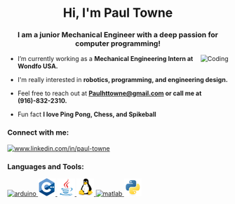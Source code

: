 <h1 align="center">Hi, I'm Paul Towne</h1>
<h3 align="center">I am a junior Mechanical Engineer with a deep passion for computer programming!</h3>
<img align= "right" alt="Coding" width "400" src="https://gifdb.com/images/high/coding-animated-laptop-flow-stream-ja04010rm5o68zfk.gif">

- I’m currently working as a **Mechanical Engineering Intern at Wondfo USA.**

- I'm really interested in **robotics, programming, and engineering design.**

- Feel free to reach out at **Paulhttowne@gmail.com or call me at (916)-832-2310.**

- Fun fact **I love Ping Pong, Chess, and Spikeball**

<h3 align="left">Connect with me:</h3>
<p align="left">
<a href="https://linkedin.com/in/www.linkedin.com/in/paul-towne" target="blank"><img align="center" src="https://raw.githubusercontent.com/rahuldkjain/github-profile-readme-generator/master/src/images/icons/Social/linked-in-alt.svg" alt="www.linkedin.com/in/paul-towne" height="30" width="40" /></a>
</p>

<h3 align="left">Languages and Tools:</h3>
<p align="left"> <a href="https://www.arduino.cc/" target="_blank" rel="noreferrer"> <img src="https://cdn.worldvectorlogo.com/logos/arduino-1.svg" alt="arduino" width="40" height="40"/> </a> <a href="https://www.w3schools.com/cpp/" target="_blank" rel="noreferrer"> <img src="https://raw.githubusercontent.com/devicons/devicon/master/icons/cplusplus/cplusplus-original.svg" alt="cplusplus" width="40" height="40"/> </a> <a href="https://www.java.com" target="_blank" rel="noreferrer"> <img src="https://raw.githubusercontent.com/devicons/devicon/master/icons/java/java-original.svg" alt="java" width="40" height="40"/> </a> <a href="https://www.linux.org/" target="_blank" rel="noreferrer"> <img src="https://raw.githubusercontent.com/devicons/devicon/master/icons/linux/linux-original.svg" alt="linux" width="40" height="40"/> </a> <a href="https://www.mathworks.com/" target="_blank" rel="noreferrer"> <img src="https://upload.wikimedia.org/wikipedia/commons/2/21/Matlab_Logo.png" alt="matlab" width="40" height="40"/> </a> <a href="https://www.python.org" target="_blank" rel="noreferrer"> <img src="https://raw.githubusercontent.com/devicons/devicon/master/icons/python/python-original.svg" alt="python" width="40" height="40"/> </a> </p>
